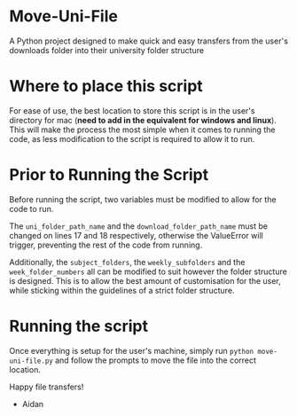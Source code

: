# Move-Uni-File
A Python project designed to make quick and easy transfers from the user's downloads folder into their university folder structure 

# Where to place this script 
For ease of use, the best location to store this script is in the user's directory for mac (**need to add in the equivalent for windows and linux**). This will make the process the most simple when it comes to running the code, as less modification to the script is required to allow it to run.  

# Prior to Running the Script
Before running the script, two variables must be modified to allow for the code to run. 

The `uni_folder_path_name` and the `download_folder_path_name` must be changed on lines 17 and 18 respectively, otherwise the ValueError will trigger, preventing the rest of the code from running. 

Additionally, the `subject_folders`, the `weekly_subfolders` and the `week_folder_numbers` all can be modified to suit however the folder structure is designed. This is to allow the best amount of customisation for the user, while sticking within the guidelines of a strict folder structure. 

# Running the script 
Once everything is setup for the user's machine, simply run `python move-uni-file.py` and follow the prompts to move the file into the correct location. 

Happy file transfers!
- Aidan